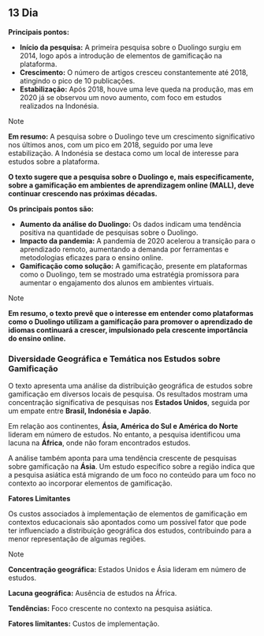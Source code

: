 ## 13 Dia


**Principais pontos:**

* **Início da pesquisa:** A primeira pesquisa sobre o Duolingo surgiu em 2014, logo após a introdução de elementos de gamificação na plataforma.
* **Crescimento:** O número de artigos cresceu constantemente até 2018, atingindo o pico de 10 publicações. 
* **Estabilização:** Após 2018, houve uma leve queda na produção, mas em 2020 já se observou um novo aumento, com foco em estudos realizados na Indonésia.

> [!NOTE]
**Em resumo:** A pesquisa sobre o Duolingo teve um crescimento significativo nos últimos anos, com um pico em 2018, seguido por uma leve estabilização. A Indonésia se destaca como um local de interesse para estudos sobre a plataforma.

**O texto sugere que a pesquisa sobre o Duolingo e, mais especificamente, sobre a gamificação em ambientes de aprendizagem online (MALL), deve continuar crescendo nas próximas décadas.**

**Os principais pontos são:**

* **Aumento da análise do Duolingo:** Os dados indicam uma tendência positiva na quantidade de pesquisas sobre o Duolingo.
* **Impacto da pandemia:** A pandemia de 2020 acelerou a transição para o aprendizado remoto, aumentando a demanda por ferramentas e metodologias eficazes para o ensino online.
* **Gamificação como solução:** A gamificação, presente em plataformas como o Duolingo, tem se mostrado uma estratégia promissora para aumentar o engajamento dos alunos em ambientes virtuais.

> [!NOTE]
**Em resumo, o texto prevê que o interesse em entender como plataformas como o Duolingo utilizam a gamificação para promover o aprendizado de idiomas continuará a crescer, impulsionado pela crescente importância do ensino online.**


### **Diversidade Geográfica e Temática nos Estudos sobre Gamificação**

O texto apresenta uma análise da distribuição geográfica de estudos sobre gamificação em diversos locais de pesquisa. Os resultados mostram uma concentração significativa de pesquisas nos **Estados Unidos**, seguida por um empate entre **Brasil, Indonésia e Japão**. 

Em relação aos continentes, **Ásia, América do Sul e América do Norte** lideram em número de estudos. No entanto, a pesquisa identificou uma lacuna na **África**, onde não foram encontrados estudos. 

A análise também aponta para uma tendência crescente de pesquisas sobre gamificação na **Ásia**. Um estudo específico sobre a região indica que a pesquisa asiática está migrando de um foco no conteúdo para um foco no contexto ao incorporar elementos de gamificação. 

**Fatores Limitantes**

Os custos associados à implementação de elementos de gamificação em contextos educacionais são apontados como um possível fator que pode ter influenciado a distribuição geográfica dos estudos, contribuindo para a menor representação de algumas regiões.

> [!NOTE]
> 
> **Concentração geográfica:** Estados Unidos e Ásia lideram em número de estudos.
> 
> **Lacuna geográfica:** Ausência de estudos na África.
> 
> **Tendências:** Foco crescente no contexto na pesquisa asiática.
> 
> **Fatores limitantes:** Custos de implementação. 



